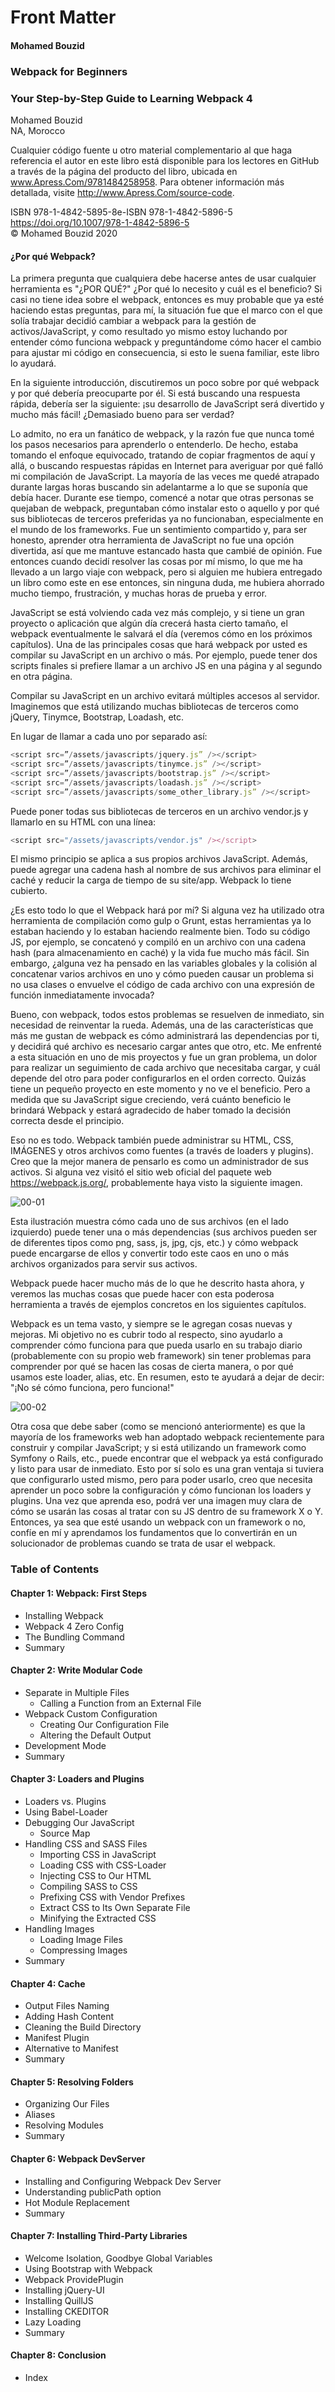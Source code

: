# Front Matter

#### Mohamed Bouzid
### Webpack for Beginners
### Your Step-by-Step Guide to Learning Webpack 4

Mohamed Bouzid</br>
NA, Morocco

Cualquier código fuente u otro material complementario al que haga referencia el autor en este libro está disponible para los lectores en GitHub a través de la página del producto del libro, ubicada en www.Apress.Com/9781484258958. Para obtener información más detallada, visite http://www.Apress.Com/source-code.

ISBN 978-1-4842-5895-8e-ISBN 978-1-4842-5896-5
https://doi.org/10.1007/978-1-4842-5896-5</br>
© Mohamed Bouzid 2020

#### ¿Por qué Webpack?

La primera pregunta que cualquiera debe hacerse antes de usar cualquier herramienta es "¿POR QUÉ?" ¿Por qué lo necesito y cuál es el beneficio? Si casi no tiene idea sobre el webpack, entonces es muy probable que ya esté haciendo estas preguntas, para mí, la situación fue que el marco con el que solía trabajar decidió cambiar a webpack para la gestión de activos/JavaScript, y como resultado yo mismo estoy luchando por entender cómo funciona webpack y preguntándome cómo hacer el cambio para ajustar mi código en consecuencia, si esto le suena familiar, este libro lo ayudará.

En la siguiente introducción, discutiremos un poco sobre por qué webpack y por qué debería preocuparte por él. Si está buscando una respuesta rápida, debería ser la siguiente: ¡su desarrollo de JavaScript será divertido y mucho más fácil! ¿Demasiado bueno para ser verdad?

Lo admito, no era un fanático de webpack, y la razón fue que nunca tomé los pasos necesarios para aprenderlo o entenderlo. De hecho, estaba tomando el enfoque equivocado, tratando de copiar fragmentos de aquí y allá, o buscando respuestas rápidas en Internet para averiguar por qué falló mi compilación de JavaScript. La mayoría de las veces me quedé atrapado durante largas horas buscando sin adelantarme a lo que se suponía que debía hacer. Durante ese tiempo, comencé a notar que otras personas se quejaban de webpack, preguntaban cómo instalar esto o aquello y por qué sus bibliotecas de terceros preferidas ya no funcionaban, especialmente en el mundo de los frameworks. Fue un sentimiento compartido y, para ser honesto, aprender otra herramienta de JavaScript no fue una opción divertida, así que me mantuve estancado hasta que cambié de opinión. Fue entonces cuando decidí resolver las cosas por mí mismo, lo que me ha llevado a un largo viaje con webpack, pero si alguien me hubiera entregado un libro como este en ese entonces, sin ninguna duda, me hubiera ahorrado mucho tiempo, frustración, y muchas horas de prueba y error.

JavaScript se está volviendo cada vez más complejo, y si tiene un gran proyecto o aplicación que algún día crecerá hasta cierto tamaño, el webpack eventualmente le salvará el día (veremos cómo en los próximos capítulos). Una de las principales cosas que hará webpack por usted es compilar su JavaScript en un archivo o más. Por ejemplo, puede tener dos scripts finales si prefiere llamar a un archivo JS en una página y al segundo en otra página.

Compilar su JavaScript en un archivo evitará múltiples accesos al servidor. Imaginemos que está utilizando muchas bibliotecas de terceros como jQuery, Tinymce, Bootstrap, Loadash, etc.

En lugar de llamar a cada uno por separado así:

```js
<script src=”/assets/javascripts/jquery.js” /></script>
<script src=”/assets/javascripts/tinymce.js” /></script>
<script src=”/assets/javascripts/bootstrap.js” /></script>
<script src=”/assets/javascripts/loadash.js” /></script>
<script src=”/assets/javascripts/some_other_library.js” /></script>
```

Puede poner todas sus bibliotecas de terceros en un archivo vendor.js y llamarlo en su HTML con una línea:

```js
<script src="/assets/javascripts/vendor.js" /></script>
```

El mismo principio se aplica a sus propios archivos JavaScript. Además, puede agregar una cadena hash al nombre de sus archivos para eliminar el caché y reducir la carga de tiempo de su site/app. Webpack lo tiene cubierto.

¿Es esto todo lo que el Webpack hará por mí? Si alguna vez ha utilizado otra herramienta de compilación como gulp o Grunt, estas herramientas ya lo estaban haciendo y lo estaban haciendo realmente bien. Todo su código JS, por ejemplo, se concatenó y compiló en un archivo con una cadena hash (para almacenamiento en caché) y la vida fue mucho más fácil. Sin embargo, ¿alguna vez ha pensado en las variables globales y la colisión al concatenar varios archivos en uno y cómo pueden causar un problema si no usa clases o envuelve el código de cada archivo con una expresión de función inmediatamente invocada?

Bueno, con webpack, todos estos problemas se resuelven de inmediato, sin necesidad de reinventar la rueda. Además, una de las características que más me gustan de webpack es cómo administrará las dependencias por ti, y decidirá qué archivo es necesario cargar antes que otro, etc. Me enfrenté a esta situación en uno de mis proyectos y fue un gran problema, un dolor para realizar un seguimiento de cada archivo que necesitaba cargar, y cuál depende del otro para poder configurarlos en el orden correcto. Quizás tiene un pequeño proyecto en este momento y no ve el beneficio. Pero a medida que su JavaScript sigue creciendo, verá cuánto beneficio le brindará Webpack y estará agradecido de haber tomado la decisión correcta desde el principio.

Eso no es todo. Webpack también puede administrar su HTML, CSS, IMÁGENES y otros archivos como fuentes (a través de loaders y plugins). Creo que la mejor manera de pensarlo es como un administrador de sus activos. Si alguna vez visitó el sitio web oficial del paquete web https://webpack.js.org/, probablemente haya visto la siguiente imagen.

![00-01](images/00-01.png)

Esta ilustración muestra cómo cada uno de sus archivos (en el lado izquierdo) puede tener una o más dependencias (sus archivos pueden ser de diferentes tipos como png, sass, js, jpg, cjs, etc.) y cómo webpack puede encargarse de ellos y convertir todo este caos en uno o más archivos organizados para servir sus activos.

Webpack puede hacer mucho más de lo que he descrito hasta ahora, y veremos las muchas cosas que puede hacer con esta poderosa herramienta a través de ejemplos concretos en los siguientes capítulos.

Webpack es un tema vasto, y siempre se le agregan cosas nuevas y mejoras. Mi objetivo no es cubrir todo al respecto, sino ayudarlo a comprender cómo funciona para que pueda usarlo en su trabajo diario (probablemente con su propio web framework) sin tener problemas para comprender por qué se hacen las cosas de cierta manera, o por qué usamos este loader, alias, etc. En resumen, esto te ayudará a dejar de decir: "¡No sé cómo funciona, pero funciona!"

![00-02](images/00-02.png)

Otra cosa que debe saber (como se mencionó anteriormente) es que la mayoría de los frameworks web han adoptado webpack recientemente para construir y compilar JavaScript; y si está utilizando un framework como Symfony o Rails, etc., puede encontrar que el webpack ya está configurado y listo para usar de inmediato. Esto por sí solo es una gran ventaja si tuviera que configurarlo usted mismo, pero para poder usarlo, creo que necesita aprender un poco sobre la configuración y cómo funcionan los loaders y plugins. Una vez que aprenda eso, podrá ver una imagen muy clara de cómo se usarán las cosas al tratar con su JS dentro de su framework X o Y. Entonces, ya sea que esté usando un webpack con un framework o no, confíe en mí y aprendamos los fundamentos que lo convertirán en un solucionador de problemas cuando se trata de usar el webpack.

### Table of Contents

#### Chapter 1: Webpack: First Steps
* Installing Webpack
* Webpack 4 Zero Config
* The Bundling Command
* Summary

#### Chapter 2: Write Modular Code
* Separate in Multiple Files
   * Calling a Function from an External File
* Webpack Custom Configuration
   * Creating Our Configuration File
   * Altering the Default Output
* Development Mode
* Summary

#### Chapter 3: Loaders and Plugins
* Loaders vs. Plugins
* Using Babel-Loader
* Debugging Our JavaScript
   * Source Map
* Handling CSS and SASS Files
   * Importing CSS in JavaScript
   * Loading CSS with CSS-Loader
   * Injecting CSS to Our HTML
   * Compiling SASS to CSS
   * Prefixing CSS with Vendor Prefixes
   * Extract CSS to Its Own Separate File
   * Minifying the Extracted CSS
* Handling Images
   * Loading Image Files
   * Compressing Images
* Summary

#### Chapter 4: Cache
* Output Files Naming
* Adding Hash Content
* Cleaning the Build Directory
* Manifest Plugin
* Alternative to Manifest
* Summary

#### Chapter 5: Resolving Folders
* Organizing Our Files
* Aliases
* Resolving Modules
* Summary

#### Chapter 6: Webpack DevServer
* Installing and Configuring Webpack Dev Server
* Understanding publicPath option
* Hot Module Replacement
* Summary

#### Chapter 7: Installing Third-Party Libraries
* Welcome Isolation, Goodbye Global Variables
* Using Bootstrap with Webpack
* Webpack ProvidePlugin
* Installing jQuery-UI
* Installing QuillJS
* Installing CKEDITOR
* Lazy Loading
* Summary

#### Chapter 8: Conclusion
* Index
